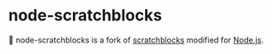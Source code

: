 # node-scratchblocks

:art: node-scratchblocks is a fork of [scratchblocks](https://github.com/scratchblocks/scratchblocks) modified for [Node.js](https://nodejs.org/). 
